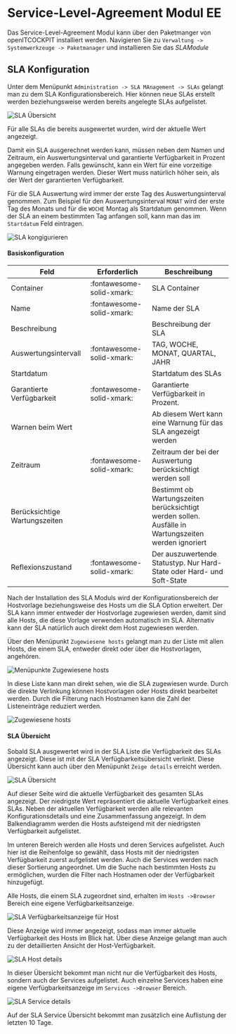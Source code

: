 # Service-Level-Agreement Modul <span class="badge badge-danger badge-outlined" title="Enterprise Edition">EE</span>

Das Service-Level-Agreement Modul kann über den Paketmanger von openITCOCKPIT installiert werden.
Navigieren Sie zu `Verwaltung -> Systemwerkzeuge -> Paketmanager` und installieren Sie das *SLAModule*

## SLA Konfiguration

Unter dem Menüpunkt `Administration -> SLA MAnagement -> SLAs` gelangt man zu dem SLA Konfigurationsbereich.
Hier können neue SLAs erstellt werden beziehungsweise werden bereits angelegte SLAs aufgelistet.

![SLA Übersicht](/images/sla/sla_list.png)

Für alle SLAs die bereits ausgewertet wurden, wird der aktuelle Wert angezeigt.

Damit ein SLA ausgerechnet werden kann, müssen neben dem Namen und Zeitraum, ein Auswertungsinterval und garantierte
Verfügbarkeit in Prozent angegeben werden. Falls gewünscht, kann ein Wert für eine vorzeitige Warnung eingetragen
werden.
Dieser Wert muss natürlich höher sein, als der Wert der garantierten Verfügbarkeit.

Für die SLA Auswertung wird immer der erste Tag des Auswertungsinterval genommen. Zum Beispiel für den
Auswertungsinterval `MONAT` wird der erste Tag des Monats und für die `WOCHE` Montag als Startdatum genommen.
Wenn der SLA an einem bestimmten Tag anfangen soll, kann man das im `Startdatum` Feld eintragen.

![SLA kongigurieren](/images/sla/sla_configuration.png)

#### Basiskonfiguration

| Feld                          | Erforderlich              | Beschreibung                                                                                         |
|-------------------------------|---------------------------|------------------------------------------------------------------------------------------------------|
| Container                     | :fontawesome-solid-xmark: | SLA Container                                                                                        |
| Name                          | :fontawesome-solid-xmark: | Name der SLA                                                                                         |
| Beschreibung                  |                           | Beschreibung der SLA                                                                                 |
| Auswertungsintervall          | :fontawesome-solid-xmark: | TAG, WOCHE, MONAT, QUARTAL, JAHR                                                                     |
| Startdatum                    |                           | Startdatum des SLAs                                                                                  |
| Garantierte Verfügbarkeit     | :fontawesome-solid-xmark: | Garantierte Verfügbarkeit in Prozent.                                                                |
| Warnen beim Wert              |                           | Ab diesem Wert kann eine Warnung für das SLA angezeigt werden                                        |
| Zeitraum                      | :fontawesome-solid-xmark: | Zeitraum der bei der Auswertung berücksichtigt werden soll                                           |
| Berücksichtige Wartungszeiten |                           | Bestimmt ob Wartungszeiten berücksichtigt werden sollen. Ausfälle in Wartungszeiten werden ignoriert |
| Reflexionszustand             | :fontawesome-solid-xmark: | Der auszuwertende Statustyp. Nur Hard-State oder Hard- und Soft-State                                |


Nach der Installation des SLA Moduls wird der Konfigurationsbereich der Hostvorlage beziehungsweise des Hosts um die
SLA Option erweitert. Der SLA kann immer entweder der Hostvorlage zugewiesen werden, damit sind alle Hosts, die diese
Vorlage verwenden automatisch im SLA. Alternativ kann der SLA natürlich auch direkt dem Host zugewiesen werden.

Über den Menüpunkt `Zugewiesene hosts` gelangt man zu der Liste mit allen Hosts, die einem SLA, entweder direkt oder
über die Hostvorlagen, angehören.

![Menüpunkte Zugewiesene hosts](/images/sla/sla_menu_affected_hosts.png)

In diese Liste kann man direkt sehen, wie die SLA zugewiesen wurde. Durch die direkte Verlinkung können Hostvorlagen
oder Hosts direkt bearbeitet werden. Durch die Filterung nach Hostnamen kann die Zahl der Listeneinträge reduziert
werden.

![Zugewiesene hosts](/images/sla/sla_affected_hosts.png)


#### SLA Übersicht

Sobald SLA ausgewertet wird in der SLA Liste die Verfügbarkeit des SLAs angezeigt. Diese ist mit der SLA
Verfügbarkeitsübersicht verlinkt. Diese Übersicht kann auch über den Menüpunkt `Zeige details` erreicht werden.

![SLA Übersicht](/images/sla/sla_view_details.png)

Auf dieser Seite wird die aktuelle Verfügbarkeit des gesamten SLAs angezeigt. Der niedrigste Wert repräsentiert
die aktuelle Verfügbarkeit eines SLAs. Neben der aktuellen Verfügbarkeit werden alle relevanten Konfigurationsdetails
und eine Zusammenfassung angezeigt. In dem Balkendiagramm werden die Hosts aufsteigend mit der niedrigsten Verfügbarkeit
aufgelistet.

Im unteren Bereich werden alle Hosts und deren Services aufgelistet. Auch hier ist die Reihenfolge so gewählt, dass
Hosts mit der niedrigsten Verfügbarkeit zuerst aufgelistet werden. Auch die Services werden nach dieser Sortierung
angeordnet. Um die Suche nach bestimmten Hosts zu ermöglichen, wurden die Filter nach Hostnamen oder der Verfügbarkeit
hinzugefügt.

Alle Hosts, die einem SLA zugeordnet sind, erhalten im `Hosts ->Browser` Bereich eine eigene Verfügbarkeitsanzeige.

![SLA Verfügbarkeitsanzeige für Host](/images/sla/sla_host_browser.png)

Diese Anzeige wird immer angezeigt, sodass man immer aktuelle Verfügbarkeit des Hosts im Blick hat. Über diese Anzeige
gelangt man auch zu der detaillierten Ansicht der Host-Verfügbarkeit.

![SLA Host details](/images/sla/sla_host_browser_details.png)

In dieser Übersicht bekommt man nicht nur die Verfügbarkeit des Hosts, sondern auch der Services aufgelistet. Auch
einzelne Services haben eine eigene Verfügbarkeitsanzeige im  `Services ->Browser` Bereich.

![SLA Service details](/images/sla/sla_service_browser_details.png)

Auf der SLA Service Übersicht bekommt man zusätzlich eine Auflistung der letzten 10 Tage.
